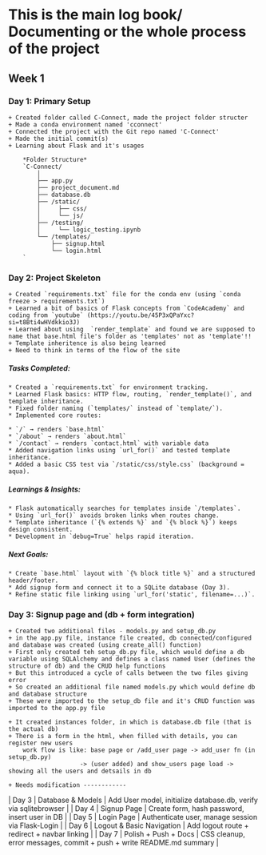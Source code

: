 # This is the main log book/ Documenting or the whole process of the project

## Week 1
### Day 1: Primary Setup
    + Created folder called C-Connect, made the project folder structer
    + Made a conda environment named 'cconnect'
    + Connected the project with the Git repo named 'C-Connect'
    + Made the initial commit(s)
    + Learning about Flask and it's usages

        *Folder Structure*
        `C-Connect/
            │
            ├── app.py
            ├── project_document.md
            ├── database.db
            ├── /static/
            │     ├── css/
            │     └── js/
            ├── /testing/
            │     └── logic_testing.ipynb
            └── /templates/
                ├── signup.html
                └── login.html
        `

### Day 2: Project Skeleton
    + Created `requirements.txt` file for the conda env (using `conda freeze > requirements.txt`)
    + Learned a bit of basics of Flask concepts from `CodeAcademy` and coding from `youtube` (https://youtu.be/45P3xQPaYxc?si=t8Bti4wHVdkkio3J)
    + Learned about using  `render_template` and found we are supposed to name that base.html file's folder as 'templates' not as 'template'!!
    + Template inheritence is also being learned
    + Need to think in terms of the flow of the site

   ##### Tasks Completed:

    * Created a `requirements.txt` for environment tracking.
    * Learned Flask basics: HTTP flow, routing, `render_template()`, and template inheritance.
    * Fixed folder naming (`templates/` instead of `template/`).
    * Implemented core routes:

    * `/` → renders `base.html`
    * `/about` → renders `about.html`
    * `/contact` → renders `contact.html` with variable data
    * Added navigation links using `url_for()` and tested template inheritance.
    * Added a basic CSS test via `/static/css/style.css` (background = aqua).

   ##### Learnings & Insights:

    * Flask automatically searches for templates inside `/templates`.
    * Using `url_for()` avoids broken links when routes change.
    * Template inheritance (`{% extends %}` and `{% block %}`) keeps design consistent.
    * Development in `debug=True` helps rapid iteration.

   ##### Next Goals:

    * Create `base.html` layout with `{% block title %}` and a structured header/footer.
    * Add signup form and connect it to a SQLite database (Day 3).
    * Refine static file linking using `url_for('static', filename=...)`.



### Day 3: Signup page and (db + form integration)
    + Created two additional files - models.py and setup_db.py
    + in the app.py file, instance file created, db connected/configured and database was created (using create_all() function)
    + First only created teh setup_db.py file, which would define a db variable using SQLAlchemy and defines a class named User (defines the structure of db) and the CRUD help functions
    + But this introduced a cycle of calls between the two files giving error
    + So created an additional file named models.py which would define db and database structure
    + These were imported to the setup_db file and it's CRUD function was imported to the app.py file

    + It created instances folder, in which is database.db file (that is the actual db)
    + There is a form in the html, when filled with details, you can register new users
        work flow is like: base page or /add_user page -> add_user fn (in setup_db.py) 
                        -> (user added) and show_users page load -> showing all the users and detsails in db
    
    + Needs modification ------------
    


| Day 3     | Database & Models   | Add User model, initialize database.db, verify via sqlitebrowser  |
| Day 4     | Signup Page        | Create form, hash password, insert user in DB                    |
| Day 5     | Login Page         | Authenticate user, manage session via Flask-Login                |
| Day 6     | Logout & Basic Navigation | Add logout route + redirect + navbar linking                  |
| Day 7     | Polish + Push + Docs | CSS cleanup, error messages, commit + push + write README.md summary |
